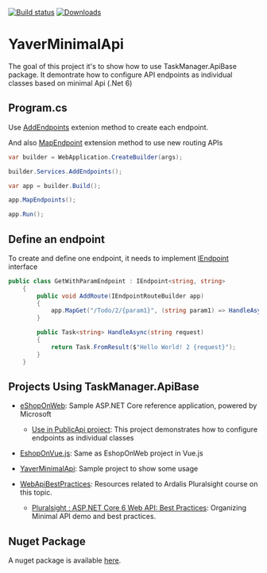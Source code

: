 [![Build status](https://github.com/michelcedric/YaverMinimalApi/actions/workflows/dotnet.yml/badge.svg)](https://github.com/michelcedric/YaverMinimalApi/actions/workflows/dotnet.yml)
[![Downloads](https://img.shields.io/nuget/dt/TaskManager.ApiBase?color=blue&label=Downloads&logo=nuget)](https://www.nuget.org/packages/TaskManager.ApiBase)
# YaverMinimalApi
The goal of this project it's to show how to use TaskManager.ApiBase package.
It demontrate how to configure API endpoints as individual classes based on minimal Api (.Net 6)

## Program.cs
Use [AddEndpoints](https://github.com/michelcedric/YaverMinimalApi/blob/master/TaskManager.ApiBase/Extensions/IServiceCollectionExtensions.cs#L7) extenion method to create each endpoint.

And also [MapEndpoint](https://github.com/michelcedric/YaverMinimalApi/blob/master/TaskManager.ApiBase/Extensions/IEndpointRouteBuilderExtensions.cs#L8) extension method to use new routing APIs

```csharp
var builder = WebApplication.CreateBuilder(args);

builder.Services.AddEndpoints();

var app = builder.Build();

app.MapEndpoints();

app.Run();
```

## Define an endpoint
To create and define one endpoint, it needs to implement [IEndpoint](https://github.com/michelcedric/YaverMinimalApi/blob/master/TaskManager.ApiBase/IEndpoint.cs) interface

```csharp
public class GetWithParamEndpoint : IEndpoint<string, string>
    {
        public void AddRoute(IEndpointRouteBuilder app)
        {
            app.MapGet("/Todo/2/{param1}", (string param1) => HandleAsync(param1));
        }

        public Task<string> HandleAsync(string request)
        {
            return Task.FromResult($"Hello World! 2 {request}");
        }
    }
```

## Projects Using TaskManager.ApiBase

- [eShopOnWeb](https://github.com/dotnet-architecture/eShopOnWeb): Sample ASP.NET Core reference application, powered by Microsoft
    - [Use in PublicApi project](https://github.com/dotnet-architecture/eShopOnWeb/tree/main/src/PublicApi): This project demonstrates how to configure endpoints as individual classes

- [EshopOnVue.js](https://github.com/michelcedric/EshopOnVue.js): Same as EshopOnWeb project in Vue.js

- [YaverMinimalApi](https://github.com/michelcedric/YaverMinimalApi/tree/master/YaverMinimalApi): Sample project to show some usage

- [WebApiBestPractices](https://github.com/ardalis/WebApiBestPractices): Resources related to Ardalis Pluralsight course on this topic.
    - [Pluralsight : ASP.NET Core 6 Web API: Best Practices](https://www.pluralsight.com/courses/aspdotnet-core-6-web-api-best-practices): Organizing Minimal API demo and best practices.

## Nuget Package
A nuget package is available [here](https://www.nuget.org/packages/TaskManager.ApiBase/).
